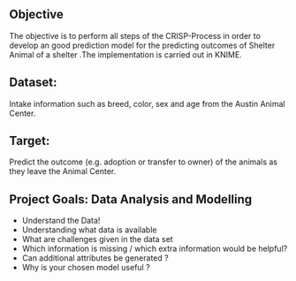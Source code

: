 


## Objective
The objective is to perform all steps of the CRISP-Process in order to develop an good prediction model for the predicting outcomes of Shelter Animal of a shelter
.The implementation is carried out
in KNIME.

## Dataset: 
Intake information such as breed, color, sex and age from the Austin Animal Center.

## Target: 
Predict the outcome (e.g. adoption or
transfer to owner) of the animals as they leave the
Animal Center.

## Project Goals: Data Analysis and Modelling
* Understand the Data!
* Understanding what data is available
* What are challenges given in the data set
* Which information is missing / which extra information would be helpful?
* Can additional attributes be generated ?
* Why is your chosen model useful ?
